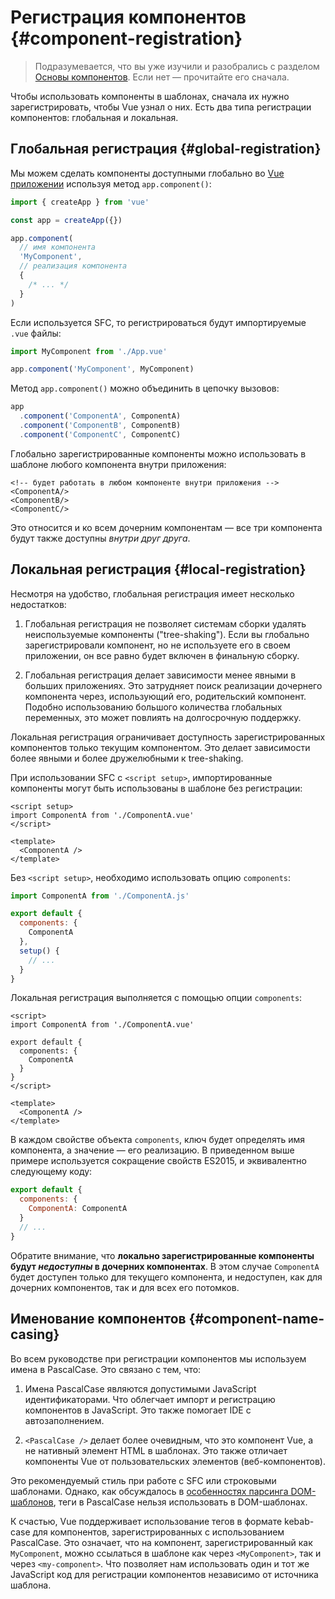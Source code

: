 # Регистрация компонентов {#component-registration}

<VueSchoolLink href="https://vueschool.io/lessons/vue-3-global-vs-local-vue-components" title="Free Vue.js Component Registration Lesson"/>

> Подразумевается, что вы уже изучили и разобрались с разделом [Основы компонентов](/guide/essentials/component-basics). Если нет — прочитайте его сначала.

Чтобы использовать компоненты в шаблонах, сначала их нужно зарегистрировать, чтобы Vue узнал о них. Есть два типа регистрации компонентов: глобальная и локальная.

## Глобальная регистрация {#global-registration}

Мы можем сделать компоненты доступными глобально во [Vue приложении](/guide/essentials/application.html) используя метод `app.component()`:

```js
import { createApp } from 'vue'

const app = createApp({})

app.component(
  // имя компонента
  'MyComponent',
  // реализация компонента
  {
    /* ... */
  }
)
```

Если используется SFC, то регистрироваться будут импортируемые `.vue` файлы:

```js
import MyComponent from './App.vue'

app.component('MyComponent', MyComponent)
```

Метод `app.component()` можно объединить в цепочку вызовов:

```js
app
  .component('ComponentA', ComponentA)
  .component('ComponentB', ComponentB)
  .component('ComponentC', ComponentC)
```

Глобально зарегистрированные компоненты можно использовать в шаблоне любого компонента внутри приложения:

```vue-html
<!-- будет работать в любом компоненте внутри приложения -->
<ComponentA/>
<ComponentB/>
<ComponentC/>
```

Это относится и ко всем дочерним компонентам — все три компонента будут также доступны _внутри друг друга_.

## Локальная регистрация {#local-registration}

Несмотря на удобство, глобальная регистрация имеет несколько недостатков:

1. Глобальная регистрация не позволяет системам сборки удалять неиспользуемые компоненты ("tree-shaking"). Если вы глобально зарегистрировали компонент, но не используете его в своем приложении, он все равно будет включен в финальную сборку.

2. Глобальная регистрация делает зависимости менее явными в больших приложениях. Это затрудняет поиск реализации дочернего компонента через, использующий его, родительский компонент. Подобно использованию большого количества глобальных переменных, это может повлиять на долгосрочную поддержку.

Локальная регистрация ограничивает доступность зарегистрированных компонентов только текущим компонентом. Это делает зависимости более явными и более дружелюбными к tree-shaking.

<div class="composition-api">

При использовании SFC с `<script setup>`, импортированные компоненты могут быть использованы в шаблоне без регистрации:

```vue
<script setup>
import ComponentA from './ComponentA.vue'
</script>

<template>
  <ComponentA />
</template>
```

Без `<script setup>`, необходимо использовать опцию `components`:

```js
import ComponentA from './ComponentA.js'

export default {
  components: {
    ComponentA
  },
  setup() {
    // ...
  }
}
```

</div>
<div class="options-api">

Локальная регистрация выполняется с помощью опции `components`:

```vue
<script>
import ComponentA from './ComponentA.vue'

export default {
  components: {
    ComponentA
  }
}
</script>

<template>
  <ComponentA />
</template>
```

</div>

В каждом свойстве объекта `components`, ключ будет определять имя компонента, а значение — его реализацию. В приведенном выше примере используется сокращение свойств ES2015, и эквивалентно следующему коду:

```js
export default {
  components: {
    ComponentA: ComponentA
  }
  // ...
}
```

Обратите внимание, что **локально зарегистрированные компоненты будут _недоступны_ в дочерних компонентах**. В этом случае `ComponentA` будет доступен только для текущего компонента, и недоступен, как для дочерних компонентов, так и для всех его потомков.

## Именование компонентов {#component-name-casing}

Во всем руководстве при регистрации компонентов мы используем имена в PascalCase. Это связано с тем, что:

1. Имена PascalCase являются допустимыми JavaScript идентификаторами. Что облегчает импорт и регистрацию компонентов в JavaScript. Это также помогает IDE с автозаполнением.

2. `<PascalCase />` делает более очевидным, что это компонент Vue, а не нативный элемент HTML в шаблонах. Это также отличает компоненты Vue от пользовательских элементов (веб-компонентов).

Это рекомендуемый стиль при работе с SFC или строковыми шаблонами. Однако, как обсуждалось в [особенностях парсинга DOM-шаблонов](/guide/essentials/component-basics#dom-template-parsing-caveats), теги в PascalCase нельзя использовать в DOM-шаблонах.

К счастью, Vue поддерживает использование тегов в формате kebab-case для компонентов, зарегистрированных с использованием PascalCase. Это означает, что на компонент, зарегистрированный как `MyComponent`, можно ссылаться в шаблоне как через `<MyComponent>`, так и через `<my-component>`. Что позволяет нам использовать один и тот же JavaScript код для регистрации компонентов независимо от источника шаблона.

